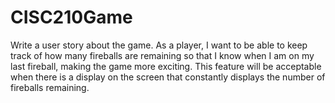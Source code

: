 # CISC210Game

Write a user story about the game.
As a player, I want to be able to keep track of how many fireballs are remaining so that I know when I am on my last fireball, making the game more exciting. This feature will be acceptable when there is a display on the screen that constantly displays the number of fireballs remaining. 
